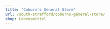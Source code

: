 ```yaml
---
title: "Coburn's General Store"
url: /south-strafford/coburns-general-store/
shop: Lebensmittel
---
```

